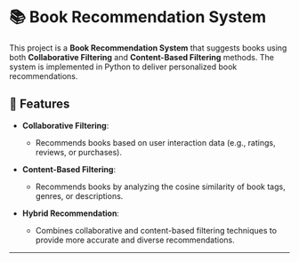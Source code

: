 # 📚 **Book Recommendation System** 

This project is a **Book Recommendation System** that suggests books using both **Collaborative Filtering** and **Content-Based Filtering** methods. The system is implemented in Python to deliver personalized book recommendations.

## 🚀 **Features**

- **Collaborative Filtering**: 
  - Recommends books based on user interaction data (e.g., ratings, reviews, or purchases).
  
- **Content-Based Filtering**: 
  - Recommends books by analyzing the cosine similarity of book tags, genres, or descriptions.

- **Hybrid Recommendation**: 
  - Combines collaborative and content-based filtering techniques to provide more accurate and diverse recommendations.

---
